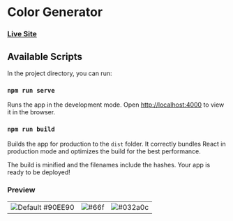 # Color Generator

### [Live Site](https://magical-color-generator.netlify.app/)

## Available Scripts

In the project directory, you can run:

### `npm run serve`

Runs the app in the development mode.
Open [http://localhost:4000](http://localhost:4000) to view it in the browser.

### `npm run build`

Builds the app for production to the `dist` folder.
It correctly bundles React in production mode and optimizes the build for the best performance.

The build is minified and the filenames include the hashes.
Your app is ready to be deployed!

### Preview

<table>
    <tr>
        <td><img src="https://github.com/chayan-1906/react-udemy-john-smilga/assets/82430454/e4b2ae55-a4a2-45c0-9c22-8a11c2576e9b" 
                    alt="Default #90EE90"></td>
        <td><img src="https://github.com/chayan-1906/react-udemy-john-smilga/assets/82430454/cbd90975-3880-4488-a1c6-430c9e01c095" 
                    alt="#66f"></td>
        <td><img src="https://github.com/chayan-1906/react-udemy-john-smilga/assets/82430454/c7377219-7762-44a9-9e17-89ab0c0e7713" 
                    alt="#032a0c"></td>
    </tr>
</table>
